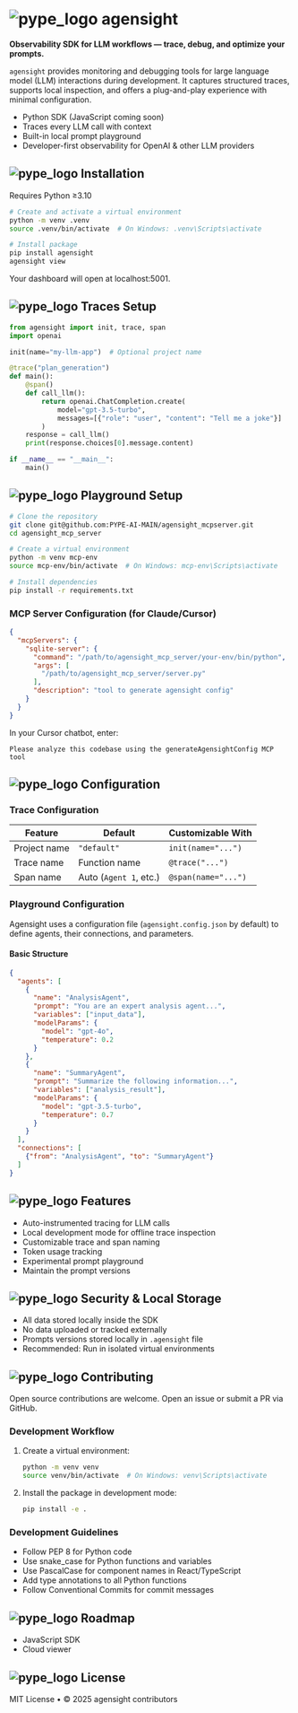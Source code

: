 # ![pype_logo](./assets/pype_logo.png) agensight

**Observability SDK for LLM workflows — trace, debug, and optimize your prompts.**

`agensight` provides monitoring and debugging tools for large language model (LLM) interactions during development. It captures structured traces, supports local inspection, and offers a plug-and-play experience with minimal configuration.

- Python SDK (JavaScript coming soon)
- Traces every LLM call with context
- Built-in local prompt playground
- Developer-first observability for OpenAI & other LLM providers

## ![pype_logo](./assets/pype_logo.png) Installation

Requires Python ≥3.10

```bash
# Create and activate a virtual environment
python -m venv .venv
source .venv/bin/activate  # On Windows: .venv\Scripts\activate

# Install package
pip install agensight
agensight view 
```

Your dashboard will open at localhost:5001.



## ![pype_logo](./assets/pype_logo.png) Traces Setup

```python
from agensight import init, trace, span
import openai

init(name="my-llm-app")  # Optional project name

@trace("plan_generation")
def main():
    @span()
    def call_llm():
        return openai.ChatCompletion.create(
            model="gpt-3.5-turbo",
            messages=[{"role": "user", "content": "Tell me a joke"}]
        )
    response = call_llm()
    print(response.choices[0].message.content)

if __name__ == "__main__":
    main()
```





## ![pype_logo](./assets/pype_logo.png) Playground Setup

```bash
# Clone the repository
git clone git@github.com:PYPE-AI-MAIN/agensight_mcpserver.git
cd agensight_mcp_server

# Create a virtual environment
python -m venv mcp-env
source mcp-env/bin/activate  # On Windows: mcp-env\Scripts\activate

# Install dependencies
pip install -r requirements.txt
```

### MCP Server Configuration (for Claude/Cursor)

```json
{
  "mcpServers": {
    "sqlite-server": {
      "command": "/path/to/agensight_mcp_server/your-env/bin/python",
      "args": [
        "/path/to/agensight_mcp_server/server.py"
      ],
      "description": "tool to generate agensight config"
    }
  }
}
```

In your Cursor chatbot, enter:

```
Please analyze this codebase using the generateAgensightConfig MCP tool
```

## ![pype_logo](./assets/pype_logo.png) Configuration

### Trace Configuration

| Feature      | Default            | Customizable With  |
|--------------|--------------------|--------------------|
| Project name | `"default"`        | `init(name="...")` |
| Trace name   | Function name      | `@trace("...")`    |
| Span name    | Auto (`Agent 1`, etc.) | `@span(name="...")`|


### Playground Configuration

Agensight uses a configuration file (`agensight.config.json` by default) to define agents, their connections, and parameters.

#### Basic Structure

```json
{
  "agents": [
    {
      "name": "AnalysisAgent",
      "prompt": "You are an expert analysis agent...",
      "variables": ["input_data"],
      "modelParams": {
        "model": "gpt-4o",
        "temperature": 0.2
      }
    },
    {
      "name": "SummaryAgent",
      "prompt": "Summarize the following information...",
      "variables": ["analysis_result"],
      "modelParams": {
        "model": "gpt-3.5-turbo",
        "temperature": 0.7
      }
    }
  ],
  "connections": [
    {"from": "AnalysisAgent", "to": "SummaryAgent"}
  ]
}

```


## ![pype_logo](./assets/pype_logo.png) Features

- Auto-instrumented tracing for LLM calls
- Local development mode for offline trace inspection
- Customizable trace and span naming
- Token usage tracking
- Experimental prompt playground
- Maintain the prompt versions

## ![pype_logo](./assets/pype_logo.png) Security & Local Storage

- All data stored locally inside the SDK
- No data uploaded or tracked externally
- Prompts versions stored locally in `.agensight` file
- Recommended: Run in isolated virtual environments

## ![pype_logo](./assets/pype_logo.png) Contributing

Open source contributions are welcome. Open an issue or submit a PR via GitHub.

### Development Workflow

1. Create a virtual environment:
   ```bash
   python -m venv venv
   source venv/bin/activate  # On Windows: venv\Scripts\activate
   ```

2. Install the package in development mode:
   ```bash
   pip install -e .
   ```

### Development Guidelines

- Follow PEP 8 for Python code
- Use snake_case for Python functions and variables
- Use PascalCase for component names in React/TypeScript
- Add type annotations to all Python functions
- Follow Conventional Commits for commit messages

## ![pype_logo](./assets/pype_logo.png) Roadmap

- JavaScript SDK
- Cloud viewer

## ![pype_logo](./assets/pype_logo.png) License

MIT License • © 2025 agensight contributors